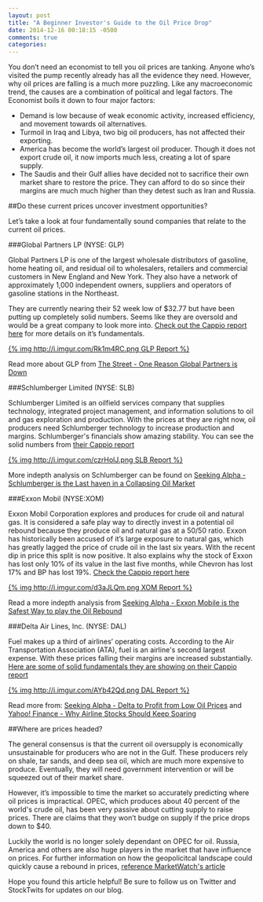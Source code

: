 ```yaml
---
layout: post
title: "A Beginner Investor's Guide to the Oil Price Drop"
date: 2014-12-16 00:18:15 -0500
comments: true
categories: 
---
```


You don’t need an economist to tell you oil prices are tanking. Anyone who’s visited the pump recently already has all the evidence they need. However, why oil prices are falling is a much more puzzling. Like any macroeconomic trend, the causes are a combination of political and legal factors. The Economist boils it down to four major factors:

* Demand is low because of weak economic activity, increased efficiency, and movement towards oil alternatives. 
* Turmoil in Iraq and Libya, two big oil producers, has not affected their exporting. 
* America has become the world’s largest oil producer. Though it does not export crude oil, it now imports much less, creating a lot of spare supply.
* The Saudis and their Gulf allies have decided not to sacrifice their own market share to restore the price. They can afford to do so since their margins are much much higher than they detest such as Iran and Russia.

##Do these current prices uncover investment opportunities? 

Let’s take a look at four fundamentally sound companies that relate to the current oil prices.

###Global Partners LP (NYSE: GLP)
 
Global Partners LP is one of the largest wholesale distributors of gasoline, home heating oil, and residual oil to wholesalers, retailers and commercial customers in New England and New York. They also have a network of approximately 1,000 independent owners, suppliers and operators of gasoline stations in the Northeast. 

They are currently nearing their 52 week low of $32.77 but have been putting up completely solid numbers. Seems like they are oversold and would be a great company to look more into. [Check out the Cappio report here](http://www.capp.io/queries/new?query=GLP) for more details on it’s fundamentals.

[{% img http://i.imgur.com/Rk1m4RC.png GLP Report %}](http://www.capp.io/queries/new?query=GLP)

Read more about GLP from [The Street - One Reason Global Partners is Down](http://www.thestreet.com/story/12976330/1/one-reason-global-partners-glp-stock-is-down-today.html)

###Schlumberger Limited (NYSE: SLB)

Schlumberger Limited is an oilfield services company that supplies technology, integrated project management, and information solutions to oil and gas exploration and production. With the prices at they are right now, oil producers need Schlumberger technology to increase production and margins. Schlumberger's financials show amazing stability. You can see the solid numbers from [their Cappio report](http://www.capp.io/queries/new?query=SLB)

[{% img http://i.imgur.com/czrHolJ.png SLB Report %}](http://www.capp.io/queries/new?query=SLB)

More indepth analysis on Schlumberger can be found on [Seeking Alpha - Schlumberger is the Last haven in a Collapsing Oil Market](http://seekingalpha.com/article/2720905-schlumberger-is-the-last-haven-in-a-collapsing-oil-market)

###Exxon Mobil (NYSE:XOM)

Exxon Mobil Corporation explores and produces for crude oil and natural gas. It is considered a safe play way to directly invest in a potential oil rebound because they produce oil and natural gas at a 50/50 ratio. Exxon has historically been accused of it’s large exposure to natural gas, which has greatly lagged the price of crude oil in the last six years. With the recent dip in price this split is now positive. It also explains why the stock of Exxon has lost only 10% of its value in the last five months, while Chevron has lost 17% and BP has lost 19%. [Check the Cappio report here](http://www.capp.io/queries/new?query=xom)

[{% img http://i.imgur.com/d3aJLQm.png XOM Report %}](http://www.capp.io/queries/new?query=xom)

Read a more indepth analysis from [Seeking Alpha - Exxon Mobile is the Safest Way to play the Oil Rebound](http://seekingalpha.com/article/2749565-exxonmobil-the-safest-way-to-play-the-oil-rebound)

###Delta Air Lines, Inc. (NYSE: DAL)

Fuel makes up a third of airlines’ operating costs. According to the Air Transportation Association (ATA), fuel is an airline's second largest expense. With these prices falling their margins are increased substantially. [Here are some of solid fundamentals they are showing on their Cappio report](http://www.capp.io/queries/new?query=dal)

[{% img http://i.imgur.com/AYb42Qd.png DAL Report %}](http://www.capp.io/queries/new?query=dal)

Read more from: [Seeking Alpha - Delta to Profit from Low Oil Prices](http://seekingalpha.com/article/2661305-delta-air-lines-to-profit-from-low-oil-price) and [Yahoo! Finance - Why Airline Stocks Should Keep Soaring](http://finance.yahoo.com/blogs/talking-numbers/cleared-for-takeoff--why-airline-stocks-should-keep-soaring-204133931.html)

##Where are prices headed?

The general consensus is that the current oil oversupply is economically unsustainable for producers who are not in the Gulf. These producers rely on shale, tar sands, and deep sea oil, which are much more expensive to produce. Eventually, they will need government intervention or will be squeezed out of their market share. 

However, it’s impossible to time the market so accurately predicting where oil prices is impractical. OPEC, which produces about 40 percent of the world's crude oil, has been very passive about cutting supply to raise prices. There are claims that they won’t budge on supply if the price drops down to $40. 

Luckily the world is no longer solely dependant on OPEC for oil. Russia, America and others are also huge players in the market that have influence on prices. For further information on how the geopolicitcal landscape could quickly cause a rebound in prices, [reference MarketWatch's article](http://www.marketwatch.com/story/three-scenarios-that-result-in-a-rebound-for-oil-2014-12-15)

Hope you found this article helpful! Be sure to follow us on Twitter and StockTwits for updates on our blog.
